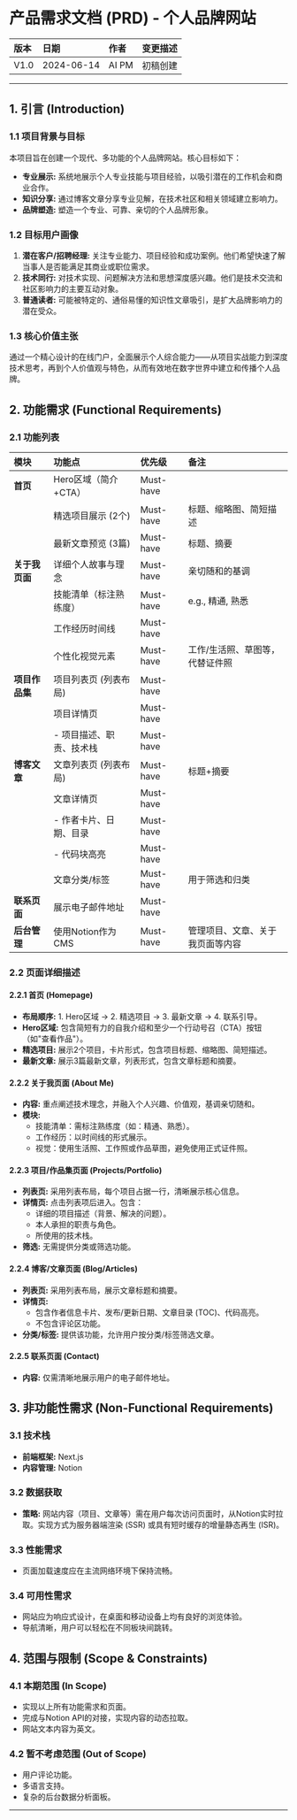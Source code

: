 # 产品需求文档 (PRD) - 个人品牌网站

| 版本 | 日期       | 作者 | 变更描述     |
| :--- | :--------- | :--- | :----------- |
| V1.0 | 2024-06-14 | AI PM | 初稿创建     |

---

## 1. 引言 (Introduction)

### 1.1 项目背景与目标

本项目旨在创建一个现代、多功能的个人品牌网站。核心目标如下：

*   **专业展示:** 系统地展示个人专业技能与项目经验，以吸引潜在的工作机会和商业合作。
*   **知识分享:** 通过博客文章分享专业见解，在技术社区和相关领域建立影响力。
*   **品牌塑造:** 塑造一个专业、可靠、亲切的个人品牌形象。

### 1.2 目标用户画像

1.  **潜在客户/招聘经理:** 关注专业能力、项目经验和成功案例。他们希望快速了解当事人是否能满足其商业或职位需求。
2.  **技术同行:** 对技术实现、问题解决方法和思想深度感兴趣。他们是技术交流和社区影响力的主要互动对象。
3.  **普通读者:** 可能被特定的、通俗易懂的知识性文章吸引，是扩大品牌影响力的潜在受众。

### 1.3 核心价值主张

通过一个精心设计的在线门户，全面展示个人综合能力——从项目实战能力到深度技术思考，再到个人价值观与特色，从而有效地在数字世界中建立和传播个人品牌。

## 2. 功能需求 (Functional Requirements)

### 2.1 功能列表

| 模块         | 功能点                         | 优先级 | 备注                               |
| :----------- | :----------------------------- | :----- | :--------------------------------- |
| **首页**     | Hero区域（简介+CTA）           | Must-have |                                    |
|              | 精选项目展示 (2个)             | Must-have | 标题、缩略图、简短描述             |
|              | 最新文章预览 (3篇)             | Must-have | 标题、摘要                         |
| **关于我页面** | 详细个人故事与理念             | Must-have | 亲切随和的基调                     |
|              | 技能清单（标注熟练度）         | Must-have | e.g., 精通, 熟悉                  |
|              | 工作经历时间线                 | Must-have |                                    |
|              | 个性化视觉元素                 | Must-have | 工作/生活照、草图等，代替证件照   |
| **项目作品集** | 项目列表页 (列表布局)          | Must-have |                                    |
|              | 项目详情页                     | Must-have |                                    |
|              | - 项目描述、职责、技术栈       | Must-have |                                    |
| **博客文章**   | 文章列表页 (列表布局)          | Must-have | 标题+摘要                          |
|              | 文章详情页                     | Must-have |                                    |
|              | - 作者卡片、日期、目录         | Must-have |                                    |
|              | - 代码块高亮                   | Must-have |                                    |
|              | 文章分类/标签                  | Must-have | 用于筛选和归类                     |
| **联系页面**   | 展示电子邮件地址               | Must-have |                                    |
| **后台管理**   | 使用Notion作为CMS              | Must-have | 管理项目、文章、关于我页面等内容   |

### 2.2 页面详细描述

#### 2.2.1 首页 (Homepage)
*   **布局顺序:** 1. Hero区域 -> 2. 精选项目 -> 3. 最新文章 -> 4. 联系引导。
*   **Hero区域:** 包含简短有力的自我介绍和至少一个行动号召（CTA）按钮（如"查看作品"）。
*   **精选项目:** 展示2个项目，卡片形式，包含项目标题、缩略图、简短描述。
*   **最新文章:** 展示3篇最新文章，列表形式，包含文章标题和摘要。

#### 2.2.2 关于我页面 (About Me)
*   **内容:** 重点阐述技术理念，并融入个人兴趣、价值观，基调亲切随和。
*   **模块:**
    *   技能清单：需标注熟练度（如：精通、熟悉）。
    *   工作经历：以时间线的形式展示。
    *   视觉：使用生活照、工作照或作品草图，避免使用正式证件照。

#### 2.2.3 项目/作品集页面 (Projects/Portfolio)
*   **列表页:** 采用列表布局，每个项目占据一行，清晰展示核心信息。
*   **详情页:** 点击列表项后进入。包含：
    *   详细的项目描述（背景、解决的问题）。
    *   本人承担的职责与角色。
    *   所使用的技术栈。
*   **筛选:** 无需提供分类或筛选功能。

#### 2.2.4 博客/文章页面 (Blog/Articles)
*   **列表页:** 采用列表布局，展示文章标题和摘要。
*   **详情页:**
    *   包含作者信息卡片、发布/更新日期、文章目录 (TOC)、代码高亮。
    *   不包含评论区功能。
*   **分类/标签:** 提供该功能，允许用户按分类/标签筛选文章。

#### 2.2.5 联系页面 (Contact)
*   **内容:** 仅需清晰地展示用户的电子邮件地址。

## 3. 非功能性需求 (Non-Functional Requirements)

### 3.1 技术栈
*   **前端框架:** Next.js
*   **内容管理:** Notion

### 3.2 数据获取
*   **策略:** 网站内容（项目、文章等）需在用户每次访问页面时，从Notion实时拉取。实现方式为服务器端渲染 (SSR) 或具有短时缓存的增量静态再生 (ISR)。

### 3.3 性能需求
*   页面加载速度应在主流网络环境下保持流畅。

### 3.4 可用性需求
*   网站应为响应式设计，在桌面和移动设备上均有良好的浏览体验。
*   导航清晰，用户可以轻松在不同板块间跳转。

## 4. 范围与限制 (Scope & Constraints)

### 4.1 本期范围 (In Scope)
*   实现以上所有功能需求和页面。
*   完成与Notion API的对接，实现内容的动态拉取。
*   网站文本内容为英文。

### 4.2 暂不考虑范围 (Out of Scope)
*   用户评论功能。
*   多语言支持。
*   复杂的后台数据分析面板。

--- 